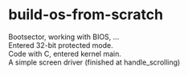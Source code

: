 # build-os-from-scratch
Bootsector, working with BIOS, ...  
Entered 32-bit protected mode.  
Code with C, entered kernel main.  
A simple screen driver (finished at handle_scrolling)  

